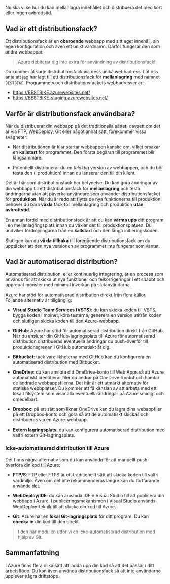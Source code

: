 Nu ska vi se hur du kan mellanlagra innehållet och distribuera det med kort eller ingen avbrottstid.

## <a name="what-is-a-deployment-slot"></a>Vad är ett distributionsfack?

Ett distributionsfack är en **oberoende** webbapp med sitt eget innehåll, sin egen konfiguration och även ett unikt värdnamn. Därför fungerar den som andra webbappar.

> Azure debiterar dig inte extra för användning av distributionsfack!

Du kommer åt varje distributionsfack via dess unika webbadress. Låt oss anta att jag har lagt till ett distributionsfack för **mellanlagring** med namnet `BESTBIKE`. Programmets och distributionsfackets webbadresser är:

- https://BESTBIKE.azurewebsites.net/
- https://BESTBIKE-staging.azurewebsites.net/

## <a name="why-are-deployment-slots-useful"></a>Varför är distributionsfack användbara?

När du distribuerar din webbapp på det traditionella sättet, oavsett om det är via FTP, WebDeploy, Git eller något annat sätt, förekommer vissa svagheter:

- När distributionen är klar startar webbappen kanske om, vilket orsakar en **kallstart** för programmet. Den första begäran till programmet blir långsammare.

- Potentiellt distribuerar du en *felaktig* version av webbappen, och du bör testa den (i produktion) innan du lanserar den till din klient.

Det är här som distributionsfack har betydelse. Du kan göra ändringar av din webbapp till ett distributionsfack för **mellanlagring** och testa ändringarna utan att påverka användare som använder distributionsfacket för **produktion**. När du är redo att flytta de nya funktionerna till produktion behöver du bara **växla** fack för mellanlagring och produktion **utan avbrottstid**.

En annan fördel med distributionsfack är att du kan **värma upp** ditt program i en mellanlagringsplats innan du växlar det till produktionsplatsen. Du undviker fördröjningarna från en **kallstart** och den långa initieringskoden.

Slutligen kan du **växla tillbaka** till föregående distributionsfack om du upptäcker att den nya versionen av programmet inte fungerar som väntat.

## <a name="what-is-automated-deployment"></a>Vad är automatiserad distribution?

Automatiserad distribution, eller kontinuerlig integrering, är en process som används för att skicka ut nya funktioner och felkorrigeringar i ett snabbt och upprepat mönster med minimal inverkan på slutanvändarna.

Azure har stöd för automatiserad distribution direkt från flera källor. Följande alternativ är tillgänglig:

- **Visual Studio Team Services (VSTS)**: du kan skicka koden till VSTS, bygga koden i molnet, köra testerna, generera en version utifrån koden och slutligen skicka koden till den Azure-webbapp.

- **GitHub**: Azure har stöd för automatiserad distribution direkt från GitHub. När du ansluter din GitHub-lagringsplats till Azure för automatiserad distribution distribueras eventuella ändringar du push-överför till produktionsgrenen i GitHub automatiskt åt dig.

- **Bitbucket**: tack vare likheterna med GitHub kan du konfigurera en automatiserad distribution med Bitbucket.

- **OneDrive**: du kan ansluta ditt OneDrive-konto till Web Apps så att Azure automatiskt identifierar filer du ändrar på OneDrive-kontot och hämtar de ändrade webbappsfilerna. Det här är ett utmärkt alternativ för statiska webbplatser. Du kommer att få känslan av att arbeta med ett lokalt filsystem som visar alla eventuella ändringar på Azure smidigt och omedelbart.

- **Dropbox**: på ett sätt som liknar OneDrive kan du lagra dina webappfiler på ett Dropbox-konto och göra så att de automatiskt skickas och distribueras via en Azure-webbapp.

- **Extern lagringsplats**: du kan konfigurera automatiserad distribution med valfri extern Git-lagringsplats.

### <a name="non-automated-deployment-to-azure"></a>Icke-automatiserad distribution till Azure

Det finns några alternativ som du kan använda för att manuellt push-överföra din kod till Azure:

- **FTP/S**: FTP eller FTPS är ett traditionellt sätt att skicka koden till valfri värdmiljö. Även om det inte rekommenderas längre kan du fortfarande använda det.

- **WebDeploy/IDE**: du kan använda IDE:n Visual Studio till att publicera din webbapp i Azure. I publiceringsmekanismen i Visual Studio används WebDeploy-teknik till att skicka din kod till Azure.

- **Git**: Azure har en **lokal Git-lagringsplats** för ditt program. Du kan **checka in** din kod till den direkt.

> I den här modulen utför vi en icke-automatiserad distribution med hjälp av Git.

## <a name="summary"></a>Sammanfattning

I Azure finns flera olika sätt att ladda upp din kod så att det passar i ditt arbetsflöde. Du kan även använda distributionsfack så att inte användarna upplever några driftstopp.
